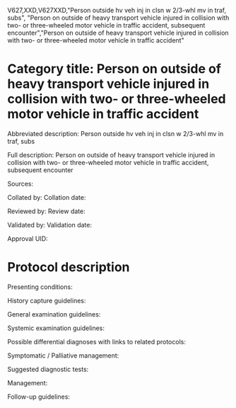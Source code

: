 V627,XXD,V627XXD,"Person outside hv veh inj in clsn w 2/3-whl mv in traf, subs", "Person on outside of heavy transport vehicle injured in collision with two- or three-wheeled motor vehicle in traffic accident, subsequent encounter","Person on outside of heavy transport vehicle injured in collision with two- or three-wheeled motor vehicle in traffic accident"
# Category title: Person on outside of heavy transport vehicle injured in collision with two- or three-wheeled motor vehicle in traffic accident

Abbreviated description: Person outside hv veh inj in clsn w 2/3-whl mv in traf, subs

Full description: Person on outside of heavy transport vehicle injured in collision with two- or three-wheeled motor vehicle in traffic accident, subsequent encounter

Sources:

Collated by:
Collation date:

Reviewed by:
Review date:

Validated by:
Validation date:

Approval UID:

# Protocol description

Presenting conditions:

History capture guidelines:

General examination guidelines:

Systemic examination guidelines:

Possible differential diagnoses with links to related protocols:

Symptomatic / Palliative management:

Suggested diagnostic tests:

Management:

Follow-up guidelines:
